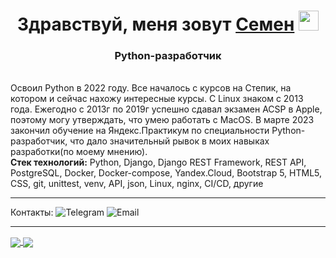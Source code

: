 <h1 align="center">Здравствуй, меня зовут <a href="https://daniilshat.ru/" target="_blank">Семен</a> 
<img src="https://github.com/blackcater/blackcater/raw/main/images/Hi.gif" height="32"/></h1>
<h3 align="center">Python-разработчик</h3><br>
<h7>Освоил Python в 2022 году. Все началось с курсов на Степик, на котором и сейчас нахожу интересные курсы. С Linux знаком с 2013 года. Ежегодно с 2013г по 2019г успешно сдавал экзамен ACSP в Apple, поэтому могу утверждать, что умею работать с MacOS. В марте 2023 закончил обучение на Яндекс.Практикум по специальности Python-разработчик, что дало значительный рывок в моих навыках разработки(по моему мнению).</h7>
<br>
<h7><strong>Стек технологий:</strong> Python, Django, Django REST Framework, REST API, PostgreSQL, Docker, Docker-compose, Yandex.Cloud, Bootstrap 5, HTML5, CSS, git, unittest, venv, API, json, Linux, nginx, CI/CD, другие</h7><hr>

<h7>Контакты: </h7>
![Telegram](https://img.shields.io/badge/Telegram-%40semenvanyushin-57b9ff)
![Email](https://img.shields.io/badge/email-semenvanyushin%40yandex.ru-ffe033)
<hr>

<div>
  <a href="https://github-profile-summary-cards.vercel.app/api/cards/most-commit-language?username=semenvanyushin&theme=default">
    <img align="center" src="https://github-profile-summary-cards.vercel.app/api/cards/most-commit-language?username=semenvanyushin&theme=default" />
  </a>
  <a href="https://github-profile-summary-cards.vercel.app/api/cards/stats?username=semenvanyushin&theme=default">
    <img align="center" src="https://github-profile-summary-cards.vercel.app/api/cards/stats?username=semenvanyushin&theme=default" />
  </a>
</div>
  
